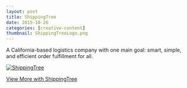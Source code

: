 ```yaml
---
layout: post
title: ShippingTree
date: 2015-10-26
categories: [creative-content]
thumbnail: ShippingTreeLogo.png
---
```

<p>A California-based logistics company with one main goal: smart, simple, and efficient order fulfillment for all.</p>  

<a class="zoom" rel="gallery" href="{{ site.url }}/images/ShippingTree3.png">
  <img class="center" alt="ShippingTree" src="{{ site.url }}/images/ShippingTree3.png"/>
</a>

<p><a href="http://shippingtree.co/pdf/Benefits_of_Free_Shipping.pdf">View More with ShippingTree</a></p>
